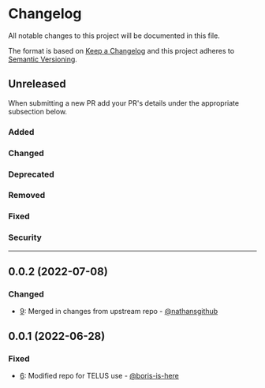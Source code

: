 # Changelog

All notable changes to this project will be documented in this file.

The format is based on [Keep a Changelog](http://keepachangelog.com/en/1.0.0/)
and this project adheres to [Semantic Versioning](http://semver.org/spec/v2.0.0.html).

## Unreleased

When submitting a new PR add your PR's details under the appropriate subsection below.

### Added

### Changed

### Deprecated

### Removed

### Fixed

### Security

------------------------
## 0.0.2 (2022-07-08)

### Changed

* [9](https://github.com/technekes/ps-core-ruby-styles/pull/9): Merged in changes from upstream repo - [@nathansgithub](https://github.com/nathansgithub)

## 0.0.1 (2022-06-28)

### Fixed

* [6](https://github.com/technekes/ps-core-ruby-styles/pull/6): Modified repo for TELUS use - [@boris-is-here](https://github.com/boris-is-here)
